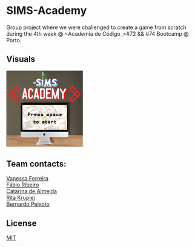 # SIMS-Academy
Group project where we were challenged to create a game from scratch during the 4th week @ <Academia de Código_>#72 && #74 Bootcamp @ Porto.

## Visuals
<img src="https://github.com/epicnessinha/SIMS-Academy/blob/main/resources/Intro.png" alt="drawing" width="40%"/>

## Team contacts: 
[Vanessa Ferreira](https://www.linkedin.com/in/vanessabio/)
<br>
[Fábio Ribeiro](https://www.linkedin.com/in/fabio-oliveira-ribeiro/)
<br>
[Catarina de Almeida](https://www.linkedin.com/in/catarina-de-almeida/)
<br>
[Rita Krupiej](https://www.linkedin.com/in/krpjrita/)
<br>
[Bernardo Peixoto](https://www.linkedin.com/in/bernardopeixotosilva/)

## License
[MIT](https://choosealicense.com/licenses/mit/)
